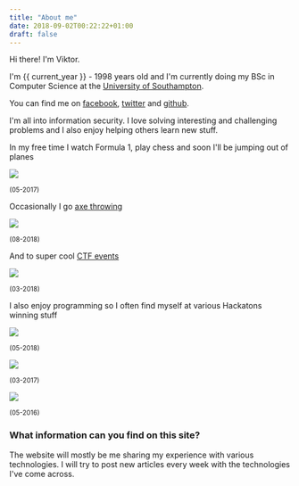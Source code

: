```yaml
---
title: "About me"
date: 2018-09-02T00:22:22+01:00
draft: false
---
```


Hi there! I'm Viktor.

I'm {{ current_year }} - 1998 years old and I'm currently doing my BSc in Computer Science at the [University of Southampton](https://www.southampton.ac.uk/).

You can find me on [facebook](https://www.facebook.com/viktor.barzin), [twitter](https://twitter.com/ViktorBarzin) and [github](https://github.com/ViktorBarzin).


I'm all into information security. I love solving interesting and challenging problems and I also enjoy helping others learn new stuff.

In my free time I watch Formula 1, play chess and soon I'll be jumping out of planes

![](/images/index-f170bc66.png)

<sup>(05-2017)</sup>

Occasionally I go [axe throwing](https://whistlepunks.com/)

![](/images/index-cf7e7d2d.png)

<sup>(08-2018)</sup>

And to super cool [CTF events](https://inter-ace.org/)

![](/images/index-5ad9d6b9.png)

<sup>(03-2018)</sup>

I also enjoy programming so I often find myself at various Hackatons winning stuff

![](/images/index-5ef9ff14.png)

<sup>(05-2018)</sup>

![](/images/index-e2f42c32.png)

<sup>(03-2017)</sup>

![](/images/index-a5369471.png)

<sup>(05-2016)</sup>

### <h3>What information can you find on this site?</h3>
The website will mostly be me sharing my experience with various technologies. I will try to post new articles every week with the technologies I've come across.
